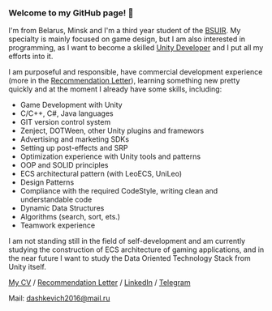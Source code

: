 ### Welcome to my GitHub page! 👋

I'm from Belarus, Minsk and I'm a third year student of the [BSUIR](https://www.bsuir.by/). My specialty is mainly focused on game design, but I am also interested in programming, as I want to become a skilled [Unity Developer](https://www.linkedin.com/in/evgjeniy/) and I put all my efforts into it.

I am purposeful and responsible, have commercial development experience (more in the [Recommendation Letter](https://github.com/evgjeniy/evgjeniy/files/10636753/dev._signed.pdf)), learning something new pretty quickly and at the moment I already have some skills, including:
- Game Development with Unity
- C/C++, C#, Java languages
- GIT version control system
- Zenject, DOTWeen, other Unity plugins and framewors
- Advertising and marketing SDKs
- Setting up post-effects and SRP
- Optimization experience with Unity tools and patterns
- OOP and SOLID principles
- ECS architectural pattern (with LeoECS, UniLeo)
- Design Patterns
- Compliance with the required CodeStyle, writing clean and understandable code
- Dynamic Data Structures
- Algorithms (search, sort, ets.)
- Teamwork experience

I am not standing still in the field of self-development and am currently studying the construction of ECS architecture of gaming applications, and in the near future I want to study the Data Oriented Technology Stack from Unity itself.

[My CV](https://github.com/evgjeniy/evgjeniy/files/10636745/CV.Evgeniy.Dashkevich.pdf) /
[Recommendation Letter](https://github.com/evgjeniy/evgjeniy/files/10636753/dev._signed.pdf) / 
[LinkedIn](https://www.linkedin.com/in/evgjeniy/) /
[Telegram](https://t.me/evgjeniy)     

Mail: dashkevich2016@mail.ru
